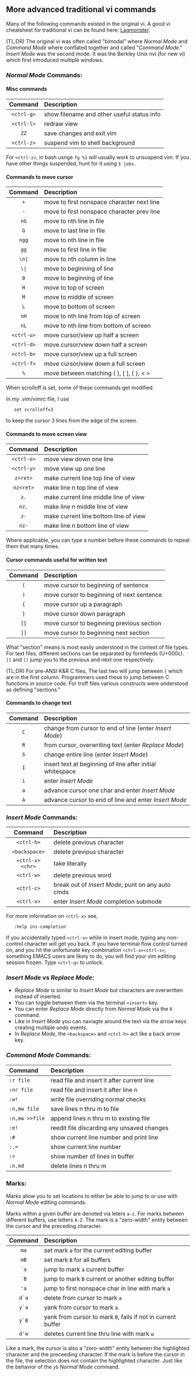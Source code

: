 ## More advanced traditional vi commands
Many of the following commands existed in the original vi.
A good vi cheatsheet for traditional vi can be found here: 
[Lagmonster](http://www.lagmonster.org/docs/vi2.html).

(TL;DR) The original vi was often called "bimodal" where
_Normal Mode_ and _Command Mode_ where conflated together
and called "_Command Mode_."  _Insert Mode_ was the second
mode.  It was the Berkley Unix nvi (for new vi) which first
introduced multiple windows.

### _Normal Mode_ Commands:
#### Misc commands
| Command    | Description                                |
|:----------:|:------------------------------------------ |
| `<ctrl-g>` | show filename and other useful status info |
| `<ctrl-l>` | redraw view                                |
| `ZZ`       | save changes and exit vim                  |
| `<ctrl-z>` | suspend vim to shell background            |

For `<ctrl-z>`, in bash usnge `fg %1` will usually work to
unsuspend vim.  If you have other things suspended, hunt for it
using `$ jobs`.

#### Commands to move cursor
| Command    | Description                                |
|:----------:|:------------------------------------------ |
| `+`        | move to first nonspace character next line |
| `-`        | move to first nonspace character prev line |
| `nG`       | move to nth line in file                   |
| `G`        | move to last line in file                  |
| `ngg`      | move to nth line in file                   |
| `gg`       | move to first line in file                 |
| `\n\|`     | move to nth column in line                 |
| `\\|`      | move to beginning of line                  |
| `0`        | move to beginning of line                  |
| `H`        | move to top of screen                      |
| `M`        | move to middle of screen                   |
| `L`        | move to bottom of screen                   |
| `nH`       | move to nth line from top of screen        |
| `nL`       | move to nth line from bottom of screen     |
| `<ctrl-u>` | move cursor/view up half a screen          |
| `<ctrl-d>` | move cursor/view down half a screen        |
| `<ctrl-b>` | move cursor/view up a full screen          |
| `<ctrl-f>` | move cursor/view down a full screen        |
| `%`        | move between matching ( ), [ ], { }, < >   |

When scrolloff is set, some of these commands get modified.

In my .vim/vimrc file, I use
```
   set scrolloff=3
```
to keep the cursor 3 lines from the edge of the screen.

#### Commands to move screen view
| Command    | Description                                |
|:----------:|:------------------------------------------ |
| `<ctrl-e>` | move view down one line                    |
| `<ctrl-y>` | move view up one line                      |
| `z<ret>`   | make current line top line of view         |
| `nz<ret>`  | make line n top line of view               |
| `z.`       | make current line middle line of view      |
| `nz.`      | make line n middle line of view            |
| `z-`       | make current line bottom line of view      |
| `nz-`      | make line n bottom line of view            |

Where applicable, you can type a number before these commands
to repeat them that many times.

#### Cursor commands useful for written text
| Command | Description                                 |
|:-------:|:------------------------------------------- |
| `(`     | move cursor to beginning of sentence        |
| `)`     | move cursor to beginning of next sentence   |
| `{`     | move cursor up a paragraph                  |
| `}`     | move cursor down paragraph                  |
| `[[`    | move cursor to beginning previous section   |
| `]]`    | move cursor to beginning next section       |

What "section" means is most easily understood in the
context of file types.  For text files, different sections
can be separated by formfeeds (U+000c). `[[` and `]]`
jump you to the previous and next one respectively.

(TL;DR) For pre-ANSI K&R C files, The last two will jump
between `{` which are in the first column.  Programmers
used these to jump between C functions in source code.
For troff files various constructs were understood as
defining "sections."

#### Commands to change text
| Command    | Description                                               |
|:----------:|:--------------------------------------------------------- |
| `C`        | change from cursor to end of line (enter _Insert Mode_)   |
| `R`        | from cursor, overwriting text (enter _Replace Mode_)      |
| `S`        | change entire line (enter _Insert Mode_)                  |
| `I`        | insert text at beginning of line after initial whitespace |
| `i`        | enter _Insert Mode_                                       |
| `a`        | advance cursor one char and enter _Insert Mode_           | 
| `A`        | advance cursor to end of line and enter _Insert Mode_     | 

### _Insert Mode_ Commands:
| Command         | Description                                       |
|:---------------:|:------------------------------------------------- |
| `<ctrl-h>`      | delete previous character                         |
| `<backspace>`   | delete previous character                         |
| `<ctrl-v><chr>` | take <chr> literally                              |
| `<ctrl-w>`      | delete previous word                              |
| `<ctrl-c>`      | break out of _Insert Mode_, punt on any auto cmds |
| `<ctrl-x>`      | enter _Insert Mode_ completion submode            |

For more information on `<ctrl-x>` see,
```
   :help ins-completion
```
If you accidentally typed `<ctrl-x>` while in insert mode, typing any
non-control character will get you back.  If you have terminal flow
control turned on, and you hit the unfortunate key combination
`<ctrl-x><ctrl-s>`, something EMACS users are likely to do, you will
find your vim editting session frozen.  Type `<ctrl-q>` to unlock.

### _Insert Mode_ vs _Replace Mode_:
* _Replace Mode_ is similar to _Insert Mode_ but
  characters are overwritten instead of inserted.
* You can toggle between them via the terminal
  `<insert>` key. 
* You can enter _Replace Mode_ directly from _Normal Mode_
  via the `R` command.
* Like in _Insert Mode_ you can naviagte around the text
  via the arrow keys creating multiple undo events.
* In _Replace Mode_, the `<backspace>` and `<ctrl-h>` act
  like a back arrow key.

### _Command Mode_ Commands:
| Command        | Description                                       |
|:-------------- |:------------------------------------------------- |
| `:r file`      | read file and insert it after current line        |
| `:nr file`     | read file and insert it after line n              |
| `:w!`          | write file overriding normal checks               |
| `:n,mw file`   | save lines n thru m to file                       |
| `:n,mw >>file` | append lines n thru m to existing file            |
| `:e!`          | reedit file discarding any unsaved changes        |
| `:#`           | show current line number and print line           |
| `:.=`          | show current line number                          |
| `:=`           | show number of lines in buffer                    |
| `:n,md`        | delete lines n thru m

### Marks:
Marks allow you to set locations to either be able to jump to
or use with _Normal Mode_ editing commands.

Marks within a given buffer are denoted via leters `a-z`.  For marks between
different buffers, use letters `A-Z`.  The mark is a "zero-width" entity
between the cursor and the preceding character.

| Command   | Description                                                  |
|:---------:|:------------------------------------------------------------ |
| `ma`      | set mark `a` for the current editing buffer                  |
| `mB`      | set mark `B` for all buffers                                 |
| `` `a ``  | jump to mark `a` current buffer                              |
| `` `B ``  | jump to mark `B` current or another editing buffer           |
| `'a`      | jump to first nonspace char in line with mark `a`            |
| `` d`a `` | delete from cursor to mark `a`                               |
| `` y`a `` | yank from cursor to mark `a`                                 |
| `` y`B `` | yank from cursor to mark `B`, fails if not in current buffer |
| `d'w`     | deletes current line thru line with mark `w`                 |

Like a mark, the cursor is also a "zero-width" entity between the 
highlighted character and the preceeding character.  If the mark is
before the cursor in the file, the selection does not contain the
highlighted character.  Just like the behavior of the `yb` _Normal Mode_
command.


